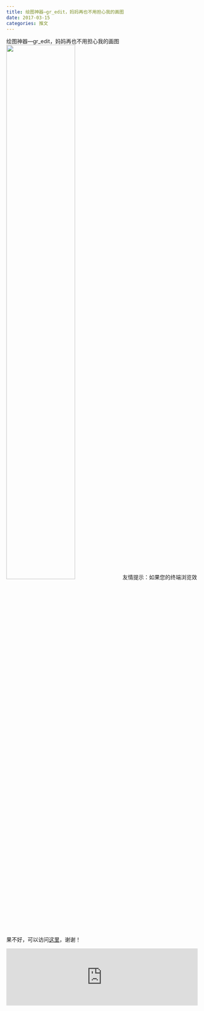 ```yaml
---
title: 绘图神器—gr_edit，妈妈再也不用担心我的画图
date: 2017-03-15
categories: 推文
---
```

绘图神器—gr_edit，妈妈再也不用担心我的画图
<img src="http://mmbiz.qpic.cn/mmbiz_gif/ACviaWTBFxhYZH0Q2rWZIZEKJCiciclRhTkwfiaRC3J8h8zvcrdTA8JbxWlaQyJoVDe6ggZULNdBHoWdL0zhSA58ew/s640?" style="width: 60%; height: auto;"/><!--more-->
友情提示：如果您的终端浏览效果不好，可以访问[这里](https://stata-club.github.io/stata_article/2017-03-15.html)，谢谢！
<iframe src="https://stata-club.github.io/stata_article/2017-03-15.html" id="iframepage" frameborder="0" scrolling="no" marginheight="0" marginwidth="0" width="100%" onLoad="iFrameHeight()"></iframe>
<script type="text/javascript" language="javascript">
function iFrameHeight() {
var ifm= document.getElementById("iframepage");
var subWeb = document.frames ? document.frames["iframepage"].document : ifm.contentDocument;   
if(ifm != null && subWeb != null) {
 ifm.height = subWeb.body.scrollHeight;
} 
} 
</script> 
